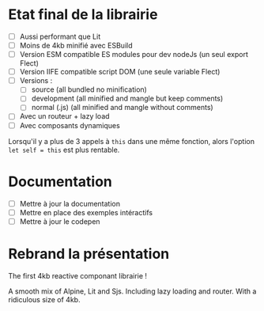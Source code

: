 # Etat final de la librairie

-   [ ] Aussi performant que Lit
-   [ ] Moins de 4kb minifié avec ESBuild
-   [ ] Version ESM compatible ES modules pour dev nodeJs (un seul export Flect)
-   [ ] Version IIFE compatible script DOM (une seule variable Flect)
-   [ ] Versions :
    -   [ ] source (all bundled no minification)
    -   [ ] development (all minified and mangle but keep comments)
    -   [ ] normal (.js) (all minified and mangle without comments)
-   [ ] Avec un routeur + lazy load
-   [ ] Avec composants dynamiques

Lorsqu'il y a plus de 3 appels à `this` dans une même fonction, alors l'option `let self = this` est plus rentable.

# Documentation

-   [ ] Mettre à jour la documentation
-   [ ] Mettre en place des exemples intéractifs
-   [ ] Mettre à jour le codepen

# Rebrand la présentation

The first 4kb reactive componant librairie !

A smooth mix of Alpine, Lit and Sjs. Including lazy loading and router. With a ridiculous size of 4kb.
